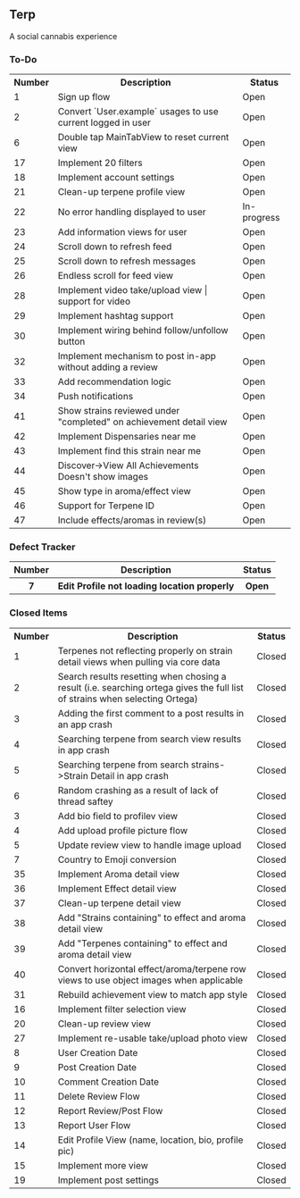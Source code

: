 ## Terp
A social cannabis experience

### To-Do

<table>
<tr><th>Number</th><th>Description</th><th>Status</th></tr>
<tr><td>1</td><td>Sign up flow</td><td>Open</td></tr>
<tr><td>2</td><td>Convert `User.example` usages to use current logged in user</td><td>Open</td></tr>
<tr><td>6</td><td>Double tap MainTabView to reset current view</td><td>Open</td></tr>
<tr><td>17</td><td>Implement 20 filters</td><td>Open</td></tr>
<tr><td>18</td><td>Implement account settings</td><td>Open</td></tr>
<tr><td>21</td><td>Clean-up terpene profile view</td><td>Open</td></tr>
<tr><td>22</td><td>No error handling displayed to user</td><td>In-progress</td></tr>
<tr><td>23</td><td>Add information views for user</td><td>Open</td></tr>
<tr><td>24</td><td>Scroll down to refresh feed</td><td>Open</td></tr>
<tr><td>25</td><td>Scroll down to refresh messages</td><td>Open</td></tr>
<tr><td>26</td><td>Endless scroll for feed view</td><td>Open</td></tr>
<tr><td>28</td><td>Implement video take/upload view | support for video</td><td>Open</td></tr>
<tr><td>29</td><td>Implement hashtag support</td><td>Open</td></tr>
<tr><td>30</td><td>Implement wiring behind follow/unfollow button</td><td>Open</td></tr>
<tr><td>32</td><td>Implement mechanism to post in-app without adding a review</td><td>Open</td></tr>
<tr><td>33</td><td>Add recommendation logic</td><td>Open</td></tr>
<tr><td>34</td><td>Push notifications</td><td>Open</td></tr>
<tr><td>41</td><td>Show strains reviewed under "completed" on achievement detail view</td><td>Open</td></tr>
<tr><td>42</td><td>Implement Dispensaries near me</td><td>Open</td></tr>
<tr><td>43</td><td>Implement find this strain near me</td><td>Open</td></tr>
<tr><td>44</td><td>Discover->View All Achievements Doesn't show images</td><td>Open</td></tr>
<tr><td>45</td><td>Show type in aroma/effect view</td><td>Open</td></tr>
<tr><td>46</td><td>Support for Terpene ID</td><td>Open</td></tr>
<tr><td>47</td><td>Include effects/aromas in review(s)</td><td>Open</td></tr>
</table>                                                                                                                                                                                                                                                                                                                                                       


### Defect Tracker

<table>
<tr><th>Number</th><th>Description</th><th>Status</th></tr>
<tr><th>7</th><th>Edit Profile not loading location properly</th><th>Open</th></tr>
</table>


### Closed Items
<table>
<tr><th>Number</th><th>Description</th><th>Status</th></tr>
<tr><td>1</td><td>Terpenes not reflecting properly on strain detail views when pulling via core data</td><td>Closed</td></tr>
<tr><td>2</td><td>Search results resetting when chosing a result (i.e. searching ortega gives the full list of strains when selecting Ortega) </td><td>Closed</td></tr>
<tr><td>3</td><td>Adding the first comment to a post results in an app crash</td><td>Closed</td></tr>
<tr><td>4</td><td>Searching terpene from search view results in app crash</td><td>Closed</td></tr>
<tr><td>5</td><td>Searching terpene from search strains->Strain Detail in app crash</td><td>Closed</td></tr>
<tr><td>6</td><td>Random crashing as a result of lack of thread saftey</td><td>Closed</td></tr>
<tr><td>3</td><td>Add bio field to profilev view</td><td>Closed</td></tr>
<tr><td>4</td><td>Add upload profile picture flow</td><td>Closed</td></tr>
<tr><td>5</td><td>Update review view to handle image upload</td><td>Closed</td></tr>
<tr><td>7</td><td>Country to Emoji conversion</td><td>Closed</td></tr>
<tr><td>35</td><td>Implement Aroma detail view</td><td>Closed</td></tr>
<tr><td>36</td><td>Implement Effect detail view</td><td>Closed</td></tr>
<tr><td>37</td><td>Clean-up terpene detail view</td><td>Closed</td></tr>
<tr><td>38</td><td>Add "Strains containing" to effect and aroma detail view</td><td>Closed</td></tr>
<tr><td>39</td><td>Add "Terpenes containing" to effect and aroma detail view</td><td>Closed</td></tr>
<tr><td>40</td><td>Convert horizontal effect/aroma/terpene row views to use object images when applicable</td><td>Closed</td></tr>
<tr><td>31</td><td>Rebuild achievement view to match app style</td><td>Closed</td></tr>
<tr><td>16</td><td>Implement filter selection view</td><td>Closed</td></tr>
<tr><td>20</td><td>Clean-up review view</td><td>Closed</td></tr>
<tr><td>27</td><td>Implement re-usable take/upload photo view</td><td>Closed</td></tr>
<tr><td>8</td><td>User Creation Date</td><td>Closed</td></tr>
<tr><td>9</td><td>Post Creation Date</td><td>Closed</td></tr>
<tr><td>10</td><td>Comment Creation Date</td><td>Closed</td></tr>
<tr><td>11</td><td>Delete Review Flow</td><td>Closed</td></tr>
<tr><td>12</td><td>Report Review/Post Flow</td><td>Closed</td></tr>
<tr><td>13</td><td>Report User Flow</td><td>Closed</td></tr>
<tr><td>14</td><td>Edit Profile View (name, location, bio, profile pic)</td><td>Closed</td></tr>
<tr><td>15</td><td>Implement more view</td><td>Closed</td></tr>
<tr><td>19</td><td>Implement post settings</td><td>Closed</td></tr>

</table>

